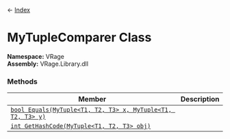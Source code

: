 ← [Index](index.md)
# MyTupleComparer Class
**Namespace:** VRage  
**Assembly:** VRage.Library.dll  
### Methods
|Member|Description|
|---|---|
|[`bool Equals(MyTuple<T1, T2, T3> x, MyTuple<T1, T2, T3> y)`](VRage.Equals)||
|[`int GetHashCode(MyTuple<T1, T2, T3> obj)`](VRage.GetHashCode)||
